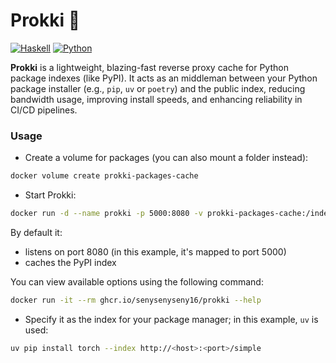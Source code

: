 # Prokki 🦖

[![Haskell](https://img.shields.io/badge/Haskell-5e5086?logo=haskell&logoColor=white)](https://haskell.org)
[![Python](https://img.shields.io/badge/Python-3776AB.svg?style=flat&logo=python&logoColor=white)](https://www.python.org)

**Prokki** is a lightweight, blazing-fast reverse proxy cache for Python package indexes (like PyPI).
It acts as an middleman between your Python package installer (e.g., `pip`, `uv` or `poetry`) and the public index,
reducing bandwidth usage, improving install speeds, and enhancing reliability in CI/CD pipelines.

### Usage

- Create a volume for packages (you can also mount a folder instead):
```bash
docker volume create prokki-packages-cache
```

- Start Prokki:
```bash
docker run -d --name prokki -p 5000:8080 -v prokki-packages-cache:/index-cache ghcr.io/senysenyseny16/prokki
```

By default it:
- listens on port 8080 (in this example, it's mapped to port 5000)
- caches the PyPI index

You can view available options using the following command:
```bash
docker run -it --rm ghcr.io/senysenyseny16/prokki --help
```

- Specify it as the index for your package manager; in this example, `uv` is used:
```bash
uv pip install torch --index http://<host>:<port>/simple
```
